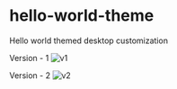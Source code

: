 # hello-world-theme
Hello world themed desktop customization

Version - 1
![v1](http://ozanyetkin.com/wp-content/uploads/2022/05/Desktop.png)

Version - 2
![v2](http://ozanyetkin.com/wp-content/uploads/2022/09/Screenshot-2022-09-22-120732.png)
